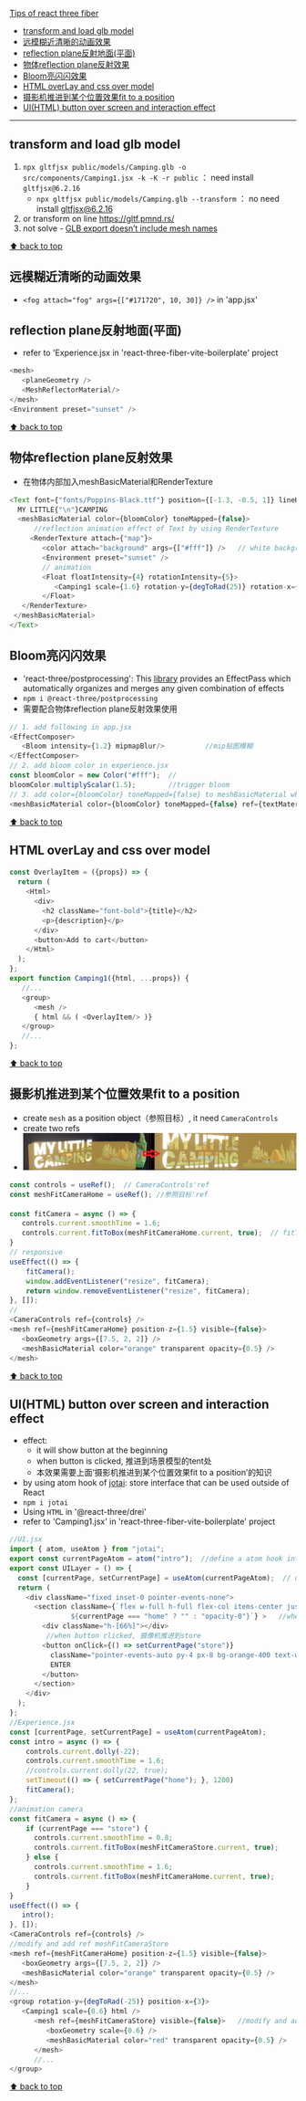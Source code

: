 [Tips of react three fiber](#top)

- [transform and load glb model](#transform-and-load-glb-model)
- [远模糊近清晰的动画效果](#远模糊近清晰的动画效果)
- [reflection plane反射地面(平面)](#reflection-plane反射地面平面)
- [物体reflection plane反射效果](#物体reflection-plane反射效果)
- [Bloom亮闪闪效果](#bloom亮闪闪效果)
- [HTML overLay and css over model](#html-overlay-and-css-over-model)
- [摄影机推进到某个位置效果fit to a position](#摄影机推进到某个位置效果fit-to-a-position)
- [UI(HTML) button over screen and interaction effect](#uihtml-button-over-screen-and-interaction-effect)

-------------------------------------------------------------------------------

## transform and load glb model

1. `npx gltfjsx public/models/Camping.glb -o src/components/Camping1.jsx -k -K -r public` ： need install `gltfjsx@6.2.16`
   - `npx gltfjsx public/models/Camping.glb --transform`  ： no need install gltfjsx@6.2.16
2. or transform on line https://gltf.pmnd.rs/
3. not solve - [GLB export doesn’t include mesh names](https://discourse.threejs.org/t/glb-export-doesnt-include-mesh-names/41680)

[⬆ back to top](#top)

## 远模糊近清晰的动画效果

- `<fog attach="fog" args={["#171720", 10, 30]} />` in 'app.jsx'

## reflection plane反射地面(平面)

- refer to 'Experience.jsx in 'react-three-fiber-vite-boilerplate' project

```javascript
<mesh>
   <planeGeometry />
   <MeshReflectorMaterial/>
</mesh>
<Environment preset="sunset" />
```

[⬆ back to top](#top)

## 物体reflection plane反射效果

- 在物体内部加入meshBasicMaterial和RenderTexture
  
 ```javascript
<Text font={"fonts/Poppins-Black.ttf"} position={[-1.3, -0.5, 1]} lineHeight={0.8} textAlign="center" rotation-y= {degToRad(30)} anchorY={"bottom"}>
   MY LITTLE{"\n"}CAMPING
   <meshBasicMaterial color={bloomColor} toneMapped={false}>
       //reflection animation effect of Text by using RenderTexture
      <RenderTexture attach={"map"}>
         <color attach="background" args={["#fff"]} />   // white background
         <Environment preset="sunset" />
         // animation
         <Float floatIntensity={4} rotationIntensity={5}>
            <Camping1 scale={1.6} rotation-y={degToRad(25)} rotation-x={degToRad(40)} position-y={-0.5} />
         </Float>
    </RenderTexture>
  </meshBasicMaterial>
</Text>
```

## Bloom亮闪闪效果

- 'react-three/postprocessing': This [library](https://github.com/pmndrs/react-postprocessing) provides an EffectPass which automatically organizes and merges any given combination of effects
- `npm i @react-three/postprocessing`
- 需要配合物体reflection plane反射效果使用

```javascript
// 1. add following in app.jsx
<EffectComposer>
   <Bloom intensity={1.2} mipmapBlur/>          //mip贴图模糊      
</EffectComposer>
// 2. add bloom color in experience.jsx
const bloomColor = new Color("#fff");  // 
bloomColor.multiplyScalar(1.5);        //trigger bloom
// 3. add color={bloomColor} toneMapped={false} to meshBasicMaterial which relecting envrionment
<meshBasicMaterial color={bloomColor} toneMapped={false} ref={textMaterial}>
```

[⬆ back to top](#top)

## HTML overLay and css over model

```javascript
const OverlayItem = ({props}) => {
  return (
    <Html>
      <div>
        <h2 className="font-bold">{title}</h2>
        <p>{description}</p>
      </div>
      <button>Add to cart</button>
    </Html>
  );
};
export function Camping1({html, ...props}) {
   //...
   <group>
      <mesh />
      { html && ( <OverlayItem/> )}
   </group>
   //...
};
```

[⬆ back to top](#top)

## 摄影机推进到某个位置效果fit to a position

- create `mesh` as a position object（参照目标）, it need `CameraControls`
- create two refs
- ![fitposition](./images/fitposition.png) 

```javascript
const controls = useRef();  // CameraControls'ref
const meshFitCameraHome = useRef(); //参照目标'ref

const fitCamera = async () => {
   controls.current.smoothTime = 1.6;
   controls.current.fitToBox(meshFitCameraHome.current, true);  // fitToBox
}
// responsive 
useEffect(() => {
    fitCamera();
    window.addEventListener("resize", fitCamera);
    return window.removeEventListener("resize", fitCamera);
}, []);
//
<CameraControls ref={controls} />
<mesh ref={meshFitCameraHome} position-z={1.5} visible={false}>
   <boxGeometry args={[7.5, 2, 2]} />
   <meshBasicMaterial color="orange" transparent opacity={0.5} />
</mesh>
```

[⬆ back to top](#top)

## UI(HTML) button over screen and interaction effect

- effect:
   - it will show button at the beginning
   - when button is clicked, 推进到场景模型的tent处
   - 本效果需要上面‘摄影机推进到某个位置效果fit to a position’的知识
- by using atom hook of [jotai](https://jotai.org/): store interface that can be used outside of React
- `npm i jotai`
- Using `HTML` in '@react-three/drei'
- refer to 'Camping1.jsx' in 'react-three-fiber-vite-boilerplate' project

```javascript
//UI.jsx
import { atom, useAtom } from "jotai";
export const currentPageAtom = atom("intro");  //define a atom hook intro
export const UILayer = () => {
  const [currentPage, setCurrentPage] = useAtom(currentPageAtom);  // useAtom hook
  return (
    <div className="fixed inset-0 pointer-events-none">
      <section className={`flex w-full h-full flex-col items-center justify-center duration-500 
               ${currentPage === "home" ? "" : "opacity-0"}`} >   //when button clicked, it will disappear
        <div className="h-[66%]"></div>
         //when button clicked, 摄像机推进到store
        <button onClick={() => setCurrentPage("store")}
          className="pointer-events-auto py-4 px-8 bg-orange-400 text-white font-black rounded-full hover:bg-orange-600 cursor-pointer transition-colors duration-500" >
          ENTER
        </button>
      </section>
    </div>
  );
};
//Experience.jsx
const [currentPage, setCurrentPage] = useAtom(currentPageAtom);
const intro = async () => {
    controls.current.dolly(-22); 
    controls.current.smoothTime = 1.6;
    //controls.current.dolly(22, true);
    setTimeout(() => { setCurrentPage("home"); }, 1200)
    fitCamera();
};
//animation camera
const fitCamera = async () => {
    if (currentPage === "store") {
      controls.current.smoothTime = 0.8;
      controls.current.fitToBox(meshFitCameraStore.current, true);
    } else {
      controls.current.smoothTime = 1.6;
      controls.current.fitToBox(meshFitCameraHome.current, true);
    }
}
useEffect(() => {
   intro();
}, []);
<CameraControls ref={controls} />
//modify and add ref meshFitCameraStore
<mesh ref={meshFitCameraHome} position-z={1.5} visible={false}>
   <boxGeometry args={[7.5, 2, 2]} />
   <meshBasicMaterial color="orange" transparent opacity={0.5} />
</mesh>
//...
<group rotation-y={degToRad(-25)} position-x={3}>
   <Camping1 scale={0.6} html />
      <mesh ref={meshFitCameraStore} visible={false}>   //modify and add ref meshFitCameraStore
         <boxGeometry scale={0.6} />
         <meshBasicMaterial color="red" transparent opacity={0.5} />
      </mesh>
      //...
</group>
```

[⬆ back to top](#top)
